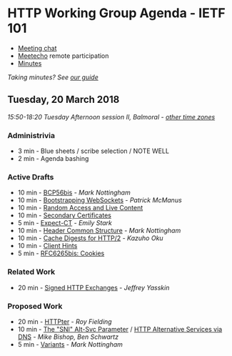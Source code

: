 # HTTP Working Group Agenda - IETF 101

* [Meeting chat](xmpp:httpbis@jabber.ietf.org?join)
* [Meetecho](http://www.meetecho.com/ietf101/httpbis) remote participation
* [Minutes](http://etherpad.tools.ietf.org:9000/p/ietf101httpbis)

*Taking minutes? See [our guide](https://github.com/httpwg/wiki/wiki/TakingMinutes)*


## Tuesday, 20 March 2018

_15:50-18:20	Tuesday Afternoon session II, Balmoral - [other time zones](https://www.timeanddate.com/worldclock/fixedtime.html?msg=HTTP+WG+Meeting&iso=20180320T1550&p1=136&ah=2&am=30)_

### Administrivia

*  3 min - Blue sheets / scribe selection / NOTE WELL
*  2 min - Agenda bashing

### Active Drafts

* 10 min - [BCP56bis](https://tools.ietf.org/html/draft-nottingham-bcp56bis) - *Mark Nottingham*
* 10 min - [Bootstrapping WebSockets](https://tools.ietf.org/html/draft-ietf-httpbis-h2-websockets) - *Patrick McManus*
* 10 min - [Random Access and Live Content](https://tools.ietf.org/html/draft-ietf-httpbis-rand-access-live)
* 10 min - [Secondary Certificates](https://tools.ietf.org/html/draft-ietf-httpbis-http2-secondary-certs)
*  5 min - [Expect-CT](https://tools.ietf.org/html/draft-ietf-httpbis-expect-ct) - *Emily Stark*
* 10 min - [Header Common Structure](https://tools.ietf.org/html/draft-ietf-httpbis-header-structure) - *Mark Nottingham*
* 10 min - [Cache Digests for HTTP/2](https://tools.ietf.org/html/draft-ietf-httpbis-cache-digest) - *Kazuho Oku*
* 10 min - [Client Hints](https://tools.ietf.org/html/draft-ietf-httpbis-client-hints)
*  5 min - [RFC6265bis: Cookies](https://tools.ietf.org/html/draft-ietf-httpbis-rfc6265bis)

### Related Work

* 20 min - [Signed HTTP Exchanges](https://tools.ietf.org/html/draft-yasskin-http-origin-signed-responses) - *Jeffrey Yasskin*

### Proposed Work

* 20 min - [HTTPter]() - *Roy Fielding*
* 10 min - [The "SNI" Alt-Svc Parameter](https://datatracker.ietf.org/doc/draft-bishop-httpbis-sni-altsvc/) / 
           [HTTP Alternative Services via DNS](https://datatracker.ietf.org/doc/draft-schwartz-httpbis-dns-alt-svc/) - *Mike Bishop, Ben Schwartz*
* 5 min - [Variants](https://mnot.github.io/I-D/variants/) - *Mark Nottingham*


